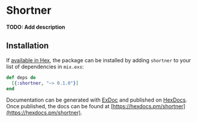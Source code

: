 # Shortner

**TODO: Add description**

## Installation

If [available in Hex](https://hex.pm/docs/publish), the package can be installed
by adding `shortner` to your list of dependencies in `mix.exs`:

```elixir
def deps do
  [{:shortner, "~> 0.1.0"}]
end
```

Documentation can be generated with [ExDoc](https://github.com/elixir-lang/ex_doc)
and published on [HexDocs](https://hexdocs.pm). Once published, the docs can
be found at [https://hexdocs.pm/shortner](https://hexdocs.pm/shortner).

